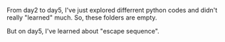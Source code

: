 From day2 to day5, I've just explored differrent python codes and didn't really "learned" much. So, these folders are empty.




But on day5, I've learned about "escape sequence".